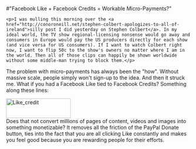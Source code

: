 #"Facebook Like + Facebook Credits = Workable Micro-Payments?"


    <p>I was mulling this morning over the <a href="http://conoroneill.net/stephen-colbert-apologizes-to-all-of-ireland">silly post I did yesterday on Stephen Colbert</a>. In my ideal world, the TV show regional-licensing nonsense would go away and consumers in Europe would pay the US producers directly for each show (and vice versa for US consumers). If I want to watch Colbert right now, I want to flip 50c to the show's owners no matter where I am in the world. Then all of those clips can happily be shown worldwide without some middle-man trying to block them.</p>
<p>The problem with micro-payments has always been the "how". Without massive scale, people simply won't sign-up to the idea. And then it struck me. What if you had a Facebook Like tied to Facebook Credits? Something along these lines:</p>
<p><div class='p_embed p_image_embed'>
<img alt="Like_credit" height="53" src="http://getfile9.posterous.com/getfile/files.posterous.com/temp-2011-06-06/JrgsuvszyAHaCAqDbCzzjksnBymAbdCceyrmbHwkbhlotpmJtsxBybpEyECB/like_credit.jpg.scaled500.jpg" width="176" />
</div>
Does that not convert millions of pages of content, videos and images into something monetizable? It removes all the friction of the PayPal Donate button, ties into the fact that you are all clicking Like constantly and makes you feel good because you are rewarding people for their efforts.</p>
<p>&nbsp;</p>
  